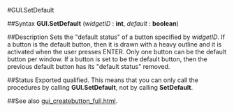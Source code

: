 
#GUI.SetDefault

##Syntax
**GUI.SetDefault** (_widgetID_ : **int**, _default_ : **boolean**)



##Description
Sets the "default status" of a button specified by _widgetID_. If a button is the default button, then it is drawn with a heavy outline and it is activated when the user presses ENTER.
Only one button can be the default button per window. If a button is set to be the default button, then the previous default button has its "default status" removed.



##Status
Exported qualified.
This means that you can only call the procedures by calling **GUI.SetDefault**, not by calling **SetDefault**.



##See also
[gui_createbutton_full.html](GUI.CreateButton).


